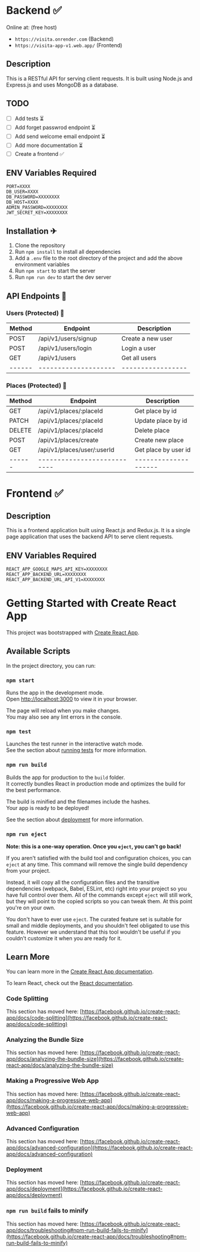 # Backend ✅
Online at: (free host)
- `https://visita.onrender.com` (Backend)
- `https://visita-app-v1.web.app/` (Frontend)


## Description

This is a RESTful API for serving client requests. It is built using Node.js and Express.js and uses MongoDB as a database.

## TODO

- [ ] Add tests ⏳
- [ ] Add forget passwrod endpoint ⏳
- [ ] Add send welcome email endpoint ⏳
- [ ] Add more documentation ⏳
- [ ] Create a frontend ✅

## ENV Variables Required

```
PORT=XXXX
DB_USER=XXXX
DB_PASSWORD=XXXXXXXX
DB_HOST=XXXX
ADMIN_PASSWORD=XXXXXXXX
JWT_SECRET_KEY=XXXXXXXX
```

## Installation ✈

1. Clone the repository
2. Run `npm install` to install all dependencies
3. Add a `.env` file to the root directory of the project and add the above environment variables
4. Run `npm start` to start the server
5. Run `npm run dev` to start the dev server

## API Endpoints 📡

### Users (Protected) 🚨

| Method | Endpoint             | Description       |
| ------ | -------------------- | ----------------- |
| POST   | /api/v1/users/signup | Create a new user |
| POST   | /api/v1/users/login  | Login a user      |
| GET    | /api/v1/users        | Get all users     |
| ------ | -------------------- | ----------------- |

### Places (Protected) 🚨

| Method | Endpoint                    | Description          |
| ------ | --------------------------- | -------------------- |
| GET    | /api/v1/places/:placeId     | Get place by id      |
| PATCH  | /api/v1/places/:placeId     | Update place by id   |
| DELETE | /api/v1/places/:placeId     | Delete place         |
| POST   | /api/v1/places/create       | Create new place     |
| GET    | /api/v1/places/user/:userId | Get place by user id |
| ------ | --------------------------- | -------------------- |

# Frontend ✅

## Description

This is a frontend application built using React.js and Redux.js. It is a single page application that uses the backend API to serve client requests.

## ENV Variables Required

```
REACT_APP_GOOGLE_MAPS_API_KEY=XXXXXXXX
REACT_APP_BACKEND_URL=XXXXXXXX
REACT_APP_BACKEND_URL_API_V1=XXXXXXXX
```

# Getting Started with Create React App

This project was bootstrapped with [Create React App](https://github.com/facebook/create-react-app).

## Available Scripts

In the project directory, you can run:

### `npm start`

Runs the app in the development mode.\
Open [http://localhost:3000](http://localhost:3000) to view it in your browser.

The page will reload when you make changes.\
You may also see any lint errors in the console.

### `npm test`

Launches the test runner in the interactive watch mode.\
See the section about [running tests](https://facebook.github.io/create-react-app/docs/running-tests) for more information.

### `npm run build`

Builds the app for production to the `build` folder.\
It correctly bundles React in production mode and optimizes the build for the best performance.

The build is minified and the filenames include the hashes.\
Your app is ready to be deployed!

See the section about [deployment](https://facebook.github.io/create-react-app/docs/deployment) for more information.

### `npm run eject`

**Note: this is a one-way operation. Once you `eject`, you can't go back!**

If you aren't satisfied with the build tool and configuration choices, you can `eject` at any time. This command will remove the single build dependency from your project.

Instead, it will copy all the configuration files and the transitive dependencies (webpack, Babel, ESLint, etc) right into your project so you have full control over them. All of the commands except `eject` will still work, but they will point to the copied scripts so you can tweak them. At this point you're on your own.

You don't have to ever use `eject`. The curated feature set is suitable for small and middle deployments, and you shouldn't feel obligated to use this feature. However we understand that this tool wouldn't be useful if you couldn't customize it when you are ready for it.

## Learn More

You can learn more in the [Create React App documentation](https://facebook.github.io/create-react-app/docs/getting-started).

To learn React, check out the [React documentation](https://reactjs.org/).

### Code Splitting

This section has moved here: [https://facebook.github.io/create-react-app/docs/code-splitting](https://facebook.github.io/create-react-app/docs/code-splitting)

### Analyzing the Bundle Size

This section has moved here: [https://facebook.github.io/create-react-app/docs/analyzing-the-bundle-size](https://facebook.github.io/create-react-app/docs/analyzing-the-bundle-size)

### Making a Progressive Web App

This section has moved here: [https://facebook.github.io/create-react-app/docs/making-a-progressive-web-app](https://facebook.github.io/create-react-app/docs/making-a-progressive-web-app)

### Advanced Configuration

This section has moved here: [https://facebook.github.io/create-react-app/docs/advanced-configuration](https://facebook.github.io/create-react-app/docs/advanced-configuration)

### Deployment

This section has moved here: [https://facebook.github.io/create-react-app/docs/deployment](https://facebook.github.io/create-react-app/docs/deployment)

### `npm run build` fails to minify

This section has moved here: [https://facebook.github.io/create-react-app/docs/troubleshooting#npm-run-build-fails-to-minify](https://facebook.github.io/create-react-app/docs/troubleshooting#npm-run-build-fails-to-minify)
